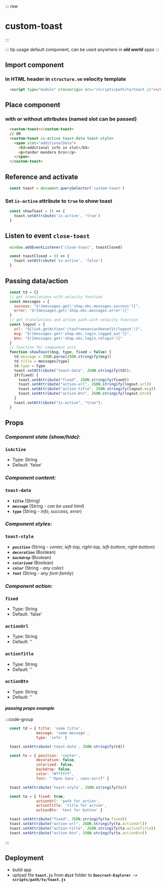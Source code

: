 ::: raw
<h1 class="heading">custom-toast</h1>
:::

::: tip usage
default component, can be used anywhere in ***old world*** apps
:::

## Import component

### in HTML header in `structure.vm` velocity template

```html
  <script type="module" crossorigin src="/scripts/path/to/toast.js"></script>
```

## Place component

### with or without attributes (named slot can be passed)

```html
  <custom-toast></custom-toast>
  // OR
  <custom-toast is-active toast-data toast-style>
    <span slot="additionalData">
      <h3>additional info in slot</h3>
      <p>tandar mandara broc</p>
    </span>
  </custom-toast>
```

## Reference and activate

```js
  const toast = document.querySelector('custom-toast')
```

### Set `is-active` attribute to `true` to show toast

```js
  const showToast = () => {
    toast.setAttribute('is-active', 'true')
  }
```

## Listen to event `close-toast`

```js
  window.addEventListener('close-toast', toastClosed)

  const toastClosed = () => {
    toast.setAttribute('is-active', 'false')
  }
```

## Passing data/action

```js
  const td = {} 
  // get translations with velocity function
  const messages = {
    success: "$!{messages.get('shop.ebc.messages.success')}",
    error: "$!{messages.get('shop.ebc.messages.error')}"
  }
  // get translations and action path with velocity function
  const logout = {
    url: "${link.getAction('/taxfreenoncashbenefit/logout')}",
    msg: "$!{messages.get('shop.ebc.login.logged_out')}",
    btn: "$!{messages.get('shop.ebc.login.relogin')}"
  }
  // function for component init
  function showToast(msg, type, fixed = false) {
    td.message = JSON.parse(JSON.stringify(msg))
    td.title = messages[type]
    td.type = type
    toast.setAttribute("toast-data", JSON.stringify(td));
    if(fixed) {
      toast.setAttribute("fixed", JSON.stringify(fixed))
      toast.setAttribute("action-url", JSON.stringify(logout.url))
      toast.setAttribute("action-title", JSON.stringify(logout.msg))
      toast.setAttribute("action-btn", JSON.stringify(logout.btn))
    }
    toast.setAttribute("is-active", "true");
  }
```

## Props

### ***Component state (show/hide):***

### **`isActive`**

- Type: String
- Default: 'false'

### ***Component content:***

### **`toast-data`**

- ***`title`*** (String)
- ***`message`*** (String - *can be used html*)
- ***`type`*** (String - *info, success, error*)

### ***Component styles:***

### **`toast-style`**

- ***`position`*** (String - *center, left-top, right-top, left-bottom, right-bottom*)
- ***`decoration`*** (Boolean)
- ***`backdrop`*** (Boolean)
- ***`colorized`*** (Boolean)
- ***`color`*** (String - *any color*)
- ***`font`*** (String - *any font-family*)

### ***Component action:***

### **`fixed`**

- Type: String
- Default: 'false'
  
### **`actionUrl`**

- Type: String
- Default: ''
  
### **`actionTitle`**

- Type: String
- Default: ''

### **`actionBtn`**

- Type: String
- Default: ''

#### *passing props example*

:::code-group

```js [content]
  const td = { title: 'some title',
              message: 'some message',
              type: 'info' }

  toast.setAttribute('toast-data', JSON.stringify(td))
```

```js [styles]
  const ts = { position: 'center',
              decoration: false,
              colorized: false,
              backdrop: false,
              color: "#ffffff",
              font: "'Open Sans', sans-serif" }

  toast.setAttribute('toast-style', JSON.stringify(ts))
```

```js [action]
  const ta = { fixed: true,
              actionUrl: 'path for action',
              actionTitle: 'title for action',
              actionBtn: 'text for button' }

  toast.setAttribute("fixed", JSON.stringify(ta.fixed))
  toast.setAttribute("action-url", JSON.stringify(ta.actionUrl))
  toast.setAttribute("action-title", JSON.stringify(ta.actionTitle))
  toast.setAttribute("action-btn", JSON.stringify(ta.actionBtn))
```

:::

## Deployment

- build app
- upload file **`toast.js`** from **`dist`** folder to **`Doocroot-Explorer -> scripts/path/to/toast.js`**
